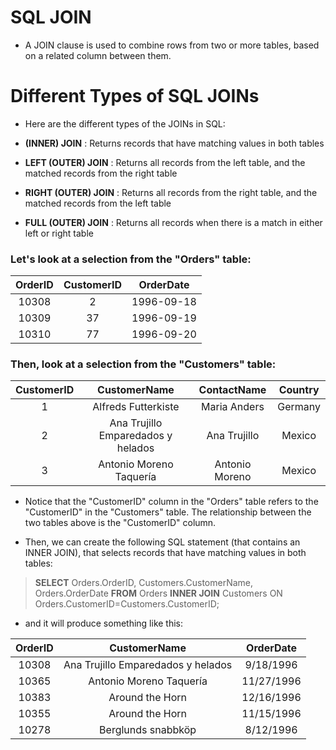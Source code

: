 # SQL JOIN
* A JOIN clause is used to combine rows from two or more tables, based on a related column between them.

# Different Types of SQL JOINs
* Here are the different types of the JOINs in SQL:

* **(INNER) JOIN**       : Returns records that have matching values in both tables
* **LEFT (OUTER) JOIN**  : Returns all records from the left table, and the matched records from the right table
* **RIGHT (OUTER) JOIN** : Returns all records from the right table, and the matched records from the left table
* **FULL (OUTER) JOIN**  : Returns all records when there is a match in either left or right table

### Let's look at a selection from the "Orders" table:

|OrderID	|CustomerID|	OrderDate|
|:---:|:---:|:---:|
|10308	|2	|1996-09-18|
|10309	|37	|1996-09-19|
|10310	|77	|1996-09-20|

### Then, look at a selection from the "Customers" table:

|CustomerID	|CustomerName|	ContactName	|Country|
|:---:|:---:|:---:|:---:|
|1	|Alfreds Futterkiste	|Maria Anders	|Germany|
|2	|Ana Trujillo Emparedados y helados	|Ana Trujillo|	Mexico|
|3	|Antonio Moreno Taquería	|Antonio Moreno	|Mexico|

* Notice that the "CustomerID" column in the "Orders" table refers to the "CustomerID" in the "Customers" table. The relationship between the two tables above is the "CustomerID" column.

* Then, we can create the following SQL statement (that contains an INNER JOIN), that selects records that have matching values in both tables:

> **SELECT** Orders.OrderID, Customers.CustomerName, Orders.OrderDate
> **FROM** Orders
> **INNER JOIN** Customers ON Orders.CustomerID=Customers.CustomerID;

* and it will produce something like this:

|OrderID|	CustomerName|	OrderDate|
|:---:|:---:|:---:|
|10308	|Ana Trujillo Emparedados y helados	|9/18/1996|
|10365	|Antonio Moreno Taquería	|11/27/1996|
|10383	|Around the Horn	|12/16/1996|
|10355	|Around the Horn	|11/15/1996|
|10278	|Berglunds snabbköp	|8/12/1996|
